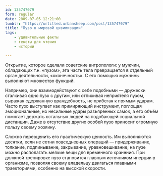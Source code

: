 ```yaml
---
id: 135747079
form: regular
date: 2009-07-05 12:21:00
tumblr: "https://untitled.urbansheep.com/post/135747079"
title: "Пузо в мировой цивилизации"
tags:
    - удивительные факты
    - тексты для чтения
    - истории

---
```


<p>Открытие, которое сделали советские антропологи: у мужчин, обладающих т.н. «пузом», эта часть тела превращается в отдельный орган деятельности, «оконечность». С его помощью мужчины выполняют множество функций.</p>

<p>Например, они взаимодействуют с себе подобными — дружески сталкивая одно пузо с другим, или отпихивая неприятеля пузом, выражая сдержанную враждебность, не прибегая к прямым ударам. Часто пузо выступает как примиряющий инструмент, поглощая эмоциональные, но несильные удары разъяренных самок, а его объём помогает держать остальных людей на подобающей социальной дистанции. Даже в отсутствие других особей пузо приносит огромную пользу своему хозяину.</p>

<p>Сложно переоценить его практическую ценность. Им выполняются десятки, если не сотни повседневных операций — придерживание, толкание, подпинывание, закрывание, уравновешивание; на пузе можно располагать мелкие вещи для временного хранения. При должной тренировке пузо становится главным источником инерции в организме, позволяя своему владельцу двигаться плавными траекториями, особенно на высокой скорости.</p>

